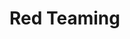 # Red Teaming

[](why-do-we-red-team)

[](what-is-the-right-mindset-for-red-teaming)

[](designing-realistic-cyber-threat-emulations)

[](using-the-cyber-kill-chain-and-the-mitre-matrix-for-red-team-operations)

[](what-is-the-ooda-loop-and-why-is-it-relevant-to-red-teaming)

[](what-is-the-difference-between-red-teaming-penetration-testing-and-vulnerability-assessments)

[](the-business-case-against-red-teaming)

[](key-metrics-to-measure-the-success-of-a-red-team-exercise)

[](the-importance-of-freedom-of-movement-when-running-red-team-exercises)

[](choosing-a-command-and-control-infrastructure)

[](top-reasons-why-red-teamers-should-know-how-to-write-their-own-custom-tools)


[](can-red-teaming-exercises-be-automated)

[](how-can-cisos-make-sense-of-cyber-red-team-results)

[](designing-threat-emulation-scenarios)

[](introduction-to-red-team-tools-and-techniques)